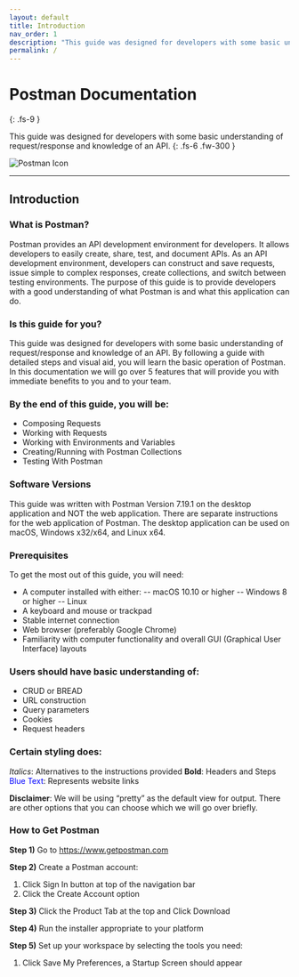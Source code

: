 ```yaml
---
layout: default
title: Introduction
nav_order: 1
description: "This guide was designed for developers with some basic understanding of request/response and knowledge of an API."
permalink: /
---
```


# Postman Documentation
{: .fs-9 }

This guide was designed for developers with some basic understanding of request/response and knowledge of an API.
{: .fs-6 .fw-300 }

![Postman Icon](https://github.com/cee-elle/postman-documentation/blob/gh-pages/docs/raw/postmanicon.png?raw=true)

---

## Introduction

### What is Postman?

Postman provides an API development environment for developers. It allows developers to easily create, share, test, and document APIs. As an API development environment, developers can construct and save requests, issue simple to complex responses, create collections, and switch between testing environments. The purpose of this guide is to provide developers with a good understanding of what Postman is and what this application can do.

### Is this guide for you?

This guide was designed for developers with some basic understanding of request/response and knowledge of an API. By following a guide with detailed steps and visual aid, you will learn the basic operation of Postman. In this documentation we will go over 5 features that will provide  you with immediate benefits to you and to your team.

### By the end of this guide, you will be:

- Composing Requests
- Working with Requests
- Working with Environments and Variables 
- Creating/Running with Postman Collections
- Testing With Postman

### Software Versions
This guide was written with Postman Version 7.19.1 on the desktop application and NOT the web application. There are separate instructions for the web application of Postman. The desktop application can be used on macOS, Windows x32/x64, and Linux x64.

### Prerequisites
To get the most out of this guide, you will need:
- A computer installed with either:
-- macOS 10.10 or higher
-- Windows 8 or higher
-- Linux
- A keyboard and mouse or trackpad
- Stable internet connection
- Web browser (preferably Google Chrome)
- Familiarity with computer functionality and overall GUI (Graphical User Interface) layouts

### Users should have basic understanding of:
- CRUD or BREAD
- URL construction
- Query parameters
- Cookies
- Request headers

### Certain styling does: 
*Italics*: Alternatives to the instructions provided
**Bold**: Headers and Steps
<font color='blue'>Blue Text</font>: Represents website links

**Disclaimer**: We will be using “pretty” as the default view for output. There are other options that you can choose which we will go over briefly.


### How to Get Postman

**Step 1)** Go to https://www.getpostman.com

**Step 2)** Create a Postman account:

  1. Click Sign In button at top of the navigation bar
  2. Click the Create Account option

**Step 3)** Click the Product Tab at the top and Click Download

**Step 4)** Run the installer appropriate to your platform

**Step 5)** Set up your workspace by selecting the tools you need:

  1. Click Save My Preferences, a Startup Screen should appear

